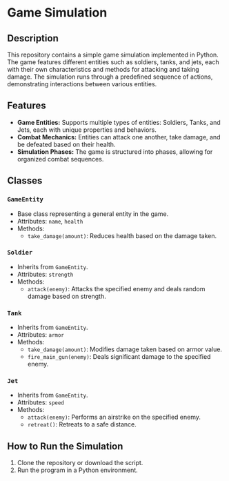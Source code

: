 # Game Simulation

## Description
This repository contains a simple game simulation implemented in Python. The game features different entities such as soldiers, tanks, and jets, each with their own characteristics and methods for attacking and taking damage. The simulation runs through a predefined sequence of actions, demonstrating interactions between various entities.

## Features
- **Game Entities:** Supports multiple types of entities: Soldiers, Tanks, and Jets, each with unique properties and behaviors.
- **Combat Mechanics:** Entities can attack one another, take damage, and be defeated based on their health.
- **Simulation Phases:** The game is structured into phases, allowing for organized combat sequences.

## Classes
### `GameEntity`
- Base class representing a general entity in the game.
- Attributes: `name`, `health`
- Methods: 
  - `take_damage(amount)`: Reduces health based on the damage taken.

### `Soldier`
- Inherits from `GameEntity`.
- Attributes: `strength`
- Methods:
  - `attack(enemy)`: Attacks the specified enemy and deals random damage based on strength.

### `Tank`
- Inherits from `GameEntity`.
- Attributes: `armor`
- Methods:
  - `take_damage(amount)`: Modifies damage taken based on armor value.
  - `fire_main_gun(enemy)`: Deals significant damage to the specified enemy.

### `Jet`
- Inherits from `GameEntity`.
- Attributes: `speed`
- Methods:
  - `attack(enemy)`: Performs an airstrike on the specified enemy.
  - `retreat()`: Retreats to a safe distance.

## How to Run the Simulation
1. Clone the repository or download the script.
2. Run the program in a Python environment.

